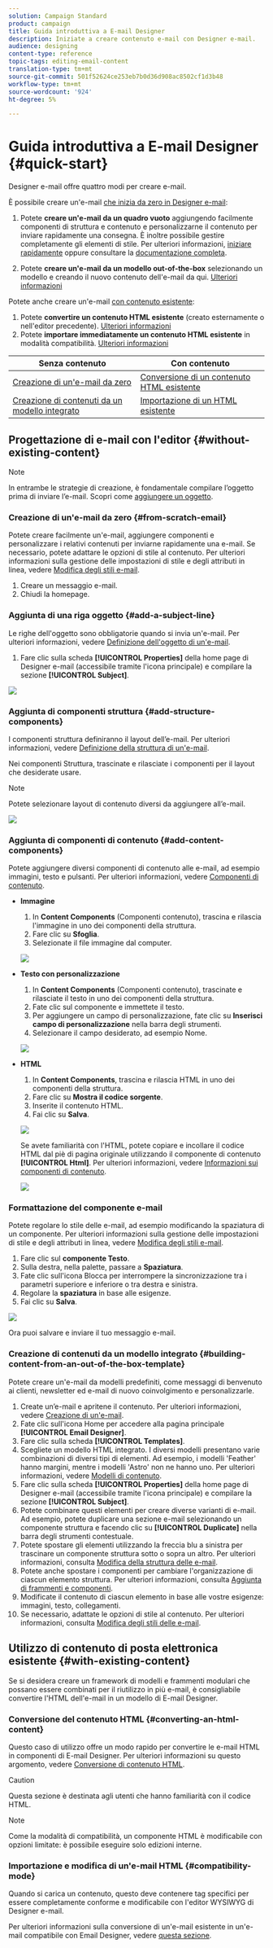 ```yaml
---
solution: Campaign Standard
product: campaign
title: Guida introduttiva a E-mail Designer
description: Iniziate a creare contenuto e-mail con Designer e-mail.
audience: designing
content-type: reference
topic-tags: editing-email-content
translation-type: tm+mt
source-git-commit: 501f52624ce253eb7b0d36d908ac8502cf1d3b48
workflow-type: tm+mt
source-wordcount: '924'
ht-degree: 5%

---
```


# Guida introduttiva a E-mail Designer {#quick-start}

Designer e-mail offre quattro modi per creare e-mail.

È possibile creare un&#39;e-mail [che inizia da zero in Designer e-mail](#without-existing-content):

1. Potete **creare un&#39;e-mail da un quadro vuoto** aggiungendo facilmente componenti di struttura e contenuto e personalizzarne il contenuto per inviare rapidamente una consegna. È inoltre possibile gestire completamente gli elementi di stile. Per ulteriori informazioni, [iniziare rapidamente](#from-scratch-email) oppure consultare la [documentazione completa](../../designing/using/designing-from-scratch.md#designing-an-email-content-from-scratch).

1. Potete **creare un&#39;e-mail da un modello out-of-the-box** selezionando un modello e creando il nuovo contenuto dell&#39;e-mail da qui. [Ulteriori informazioni](#building-content-from-an-out-of-the-box-template)

Potete anche creare un&#39;e-mail [con contenuto esistente](#with-existing-content):

1. Potete **convertire un contenuto HTML esistente** (creato esternamente o nell&#39;editor precedente). [Ulteriori informazioni](#converting-an-html-content)
1. Potete **importare immediatamente un contenuto HTML esistente** in modalità compatibilità. [Ulteriori informazioni](#compatibility-mode)

| Senza contenuto | Con contenuto |
|---|---|
| [Creazione di un&#39;e-mail da zero](#from-scratch-email) | [Conversione di un contenuto HTML esistente](#converting-an-html-content) |
| [Creazione di contenuti da un modello integrato](#building-content-from-an-out-of-the-box-template) | [Importazione di un HTML esistente](#compatibility-mode) |

## Progettazione di e-mail con l&#39;editor {#without-existing-content}

>[!NOTE]
>
>In entrambe le strategie di creazione, è fondamentale compilare l’oggetto prima di inviare l’e-mail. Scopri come [aggiungere un oggetto](#add-a-subject-line).

### Creazione di un&#39;e-mail da zero {#from-scratch-email}

Potete creare facilmente un&#39;e-mail, aggiungere componenti e personalizzare i relativi contenuti per inviarne rapidamente una e-mail. Se necessario, potete adattare le opzioni di stile al contenuto. Per ulteriori informazioni sulla gestione delle impostazioni di stile e degli attributi in linea, vedere [Modifica degli stili e-mail](../../designing/using/styles.md).

1. Creare un messaggio e-mail.
1. Chiudi la homepage.

### Aggiunta di una riga oggetto {#add-a-subject-line}

Le righe dell&#39;oggetto sono obbligatorie quando si invia un&#39;e-mail. Per ulteriori informazioni, vedere [Definizione dell&#39;oggetto di un&#39;e-mail](../../designing/using/subject-line.md).

1. Fare clic sulla scheda **[!UICONTROL Properties]** della home page di Designer e-mail (accessibile tramite l&#39;icona principale) e compilare la sezione **[!UICONTROL Subject]**.

![](assets/subject-line-quick-start.png)

### Aggiunta di componenti struttura {#add-structure-components}

I componenti struttura definiranno il layout dell’e-mail. Per ulteriori informazioni, vedere [Definizione della struttura di un&#39;e-mail](../../designing/using/designing-from-scratch.md#defining-the-email-structure).

Nei componenti Struttura, trascinate e rilasciate i componenti per il layout che desiderate usare.

>[!NOTE]
>
>Potete selezionare layout di contenuto diversi da aggiungere all’e-mail.

![](assets/structure-components-quick-start.png)

### Aggiunta di componenti di contenuto {#add-content-components}

Potete aggiungere diversi componenti di contenuto alle e-mail, ad esempio immagini, testo e pulsanti. Per ulteriori informazioni, vedere [Componenti di contenuto](../../designing/using/designing-from-scratch.md#about-content-components).

* **Immagine**

   1. In **Content Components** (Componenti contenuto), trascina e rilascia l&#39;immagine in uno dei componenti della struttura.
   1. Fare clic su **Sfoglia**.
   1. Selezionate il file immagine dal computer.

   ![](assets/browse-image-quick-start.png)

* **Testo con personalizzazione**

   1. In **Content Components** (Componenti contenuto), trascinate e rilasciate il testo in uno dei componenti della struttura.
   1. Fate clic sul componente e immettete il testo.
   1. Per aggiungere un campo di personalizzazione, fate clic su **Inserisci campo di personalizzazione** nella barra degli strumenti.
   1. Selezionare il campo desiderato, ad esempio Nome.

   ![](assets/edit-text-quick-start.png)

* **HTML**

   1. In **Content Components**, trascina e rilascia HTML in uno dei componenti della struttura.
   1. Fare clic su **Mostra il codice sorgente**.
   1. Inserite il contenuto HTML.
   1. Fai clic su **Salva**.

   ![](assets/html-component-source-code.png)

   Se avete familiarità con l&#39;HTML, potete copiare e incollare il codice HTML dal piè di pagina originale utilizzando il componente di contenuto **[!UICONTROL Html]**. Per ulteriori informazioni, vedere [Informazioni sui componenti di contenuto](../../designing/using/designing-from-scratch.md#about-content-components).

   ![](assets/des_loading_compatible_fragment_9.png)

### Formattazione del componente e-mail

Potete regolare lo stile delle e-mail, ad esempio modificando la spaziatura di un componente. Per ulteriori informazioni sulla gestione delle impostazioni di stile e degli attributi in linea, vedere [Modifica degli stili e-mail](../../designing/using/styles.md).

1. Fare clic sul **componente Testo**.
1. Sulla destra, nella palette, passare a **Spaziatura**.
1. Fate clic sull&#39;icona Blocca per interrompere la sincronizzazione tra i parametri superiore e inferiore o tra destra e sinistra.
1. Regolare la **spaziatura** in base alle esigenze.
1. Fai clic su **Salva**.

![](assets/padding-quick-start.png)

Ora puoi salvare e inviare il tuo messaggio e-mail.

### Creazione di contenuti da un modello integrato {#building-content-from-an-out-of-the-box-template}

Potete creare un&#39;e-mail da modelli predefiniti, come messaggi di benvenuto ai clienti, newsletter ed e-mail di nuovo coinvolgimento e personalizzarle.

1. Create un’e-mail e apritene il contenuto. Per ulteriori informazioni, vedere [Creazione di un&#39;e-mail](../../channels/using/creating-an-email.md).
1. Fate clic sull&#39;icona Home per accedere alla pagina principale **[!UICONTROL Email Designer]**.
1. Fare clic sulla scheda **[!UICONTROL Templates]**.
1. Scegliete un modello HTML integrato.
I diversi modelli presentano varie combinazioni di diversi tipi di elementi. Ad esempio, i modelli &#39;Feather&#39; hanno margini, mentre i modelli &#39;Astro&#39; non ne hanno uno. Per ulteriori informazioni, vedere [Modelli di contenuto](../../designing/using/using-reusable-content.md#content-templates).
1. Fare clic sulla scheda **[!UICONTROL Properties]** della home page di Designer e-mail (accessibile tramite l&#39;icona principale) e compilare la sezione **[!UICONTROL Subject]**.
1. Potete combinare questi elementi per creare diverse varianti di e-mail. Ad esempio, potete duplicare una sezione e-mail selezionando un componente struttura e facendo clic su **[!UICONTROL Duplicate]** nella barra degli strumenti contestuale.
1. Potete spostare gli elementi utilizzando la freccia blu a sinistra per trascinare un componente struttura sotto o sopra un altro. Per ulteriori informazioni, consulta [Modifica della struttura delle e-mail](../../designing/using/designing-from-scratch.md#defining-the-email-structure).
1. Potete anche spostare i componenti per cambiare l&#39;organizzazione di ciascun elemento struttura. Per ulteriori informazioni, consulta [Aggiunta di frammenti e componenti](../../designing/using/designing-from-scratch.md#defining-the-email-structure).
1. Modificate il contenuto di ciascun elemento in base alle vostre esigenze: immagini, testo, collegamenti.
1. Se necessario, adattate le opzioni di stile al contenuto. Per ulteriori informazioni, consulta [Modifica degli stili delle e-mail](../../designing/using/styles.md).

## Utilizzo di contenuto di posta elettronica esistente {#with-existing-content}

Se si desidera creare un framework di modelli e frammenti modulari che possano essere combinati per il riutilizzo in più e-mail, è consigliabile convertire l&#39;HTML dell&#39;e-mail in un modello di E-mail Designer.

### Conversione del contenuto HTML {#converting-an-html-content}

Questo caso di utilizzo offre un modo rapido per convertire le e-mail HTML in componenti di E-mail Designer. Per ulteriori informazioni su questo argomento, vedere [Conversione di contenuto HTML](../../designing/using/using-existing-content.md#converting-an-html-content).

>[!CAUTION]
>
>Questa sezione è destinata agli utenti che hanno familiarità con il codice HTML.

>[!NOTE]
>
>Come la modalità di compatibilità, un componente HTML è modificabile con opzioni limitate: è possibile eseguire solo edizioni interne.


### Importazione e modifica di un&#39;e-mail HTML {#compatibility-mode}

Quando si carica un contenuto, questo deve contenere tag specifici per essere completamente conforme e modificabile con l&#39;editor WYSIWYG di Designer e-mail.

Per ulteriori informazioni sulla conversione di un&#39;e-mail esistente in un&#39;e-mail compatibile con Email Designer, vedere [questa sezione](../../designing/using/using-existing-content.md#compatibility-mode).
